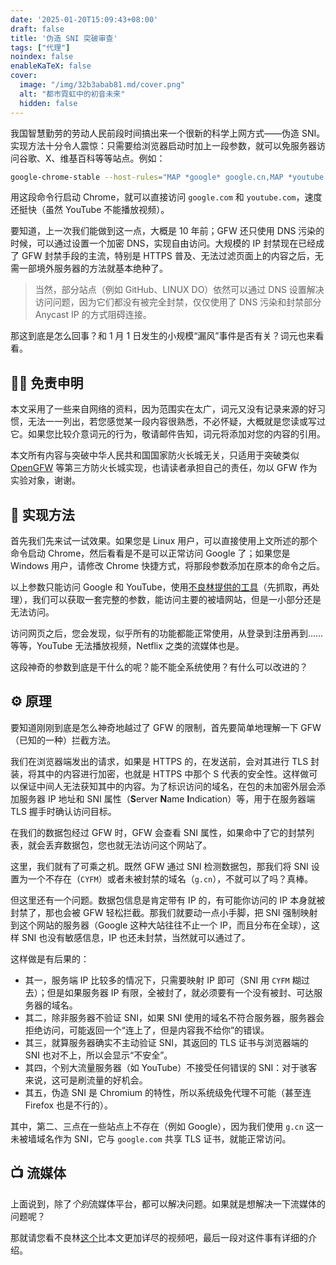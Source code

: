 ```yaml
---
date: '2025-01-20T15:09:43+08:00'
draft: false
title: '伪造 SNI 突破审查'
tags: ["代理"]
noindex: false
enableKaTeX: false
cover:
  image: "/img/32b3abab81.md/cover.png"
  alt: "都市霓虹中的初音未来"
  hidden: false
---
```


我国智慧勤劳的劳动人民前段时间搞出来一个很新的科学上网方式——伪造 SNI。实现方法十分令人震惊：只需要给浏览器启动时加上一段参数，就可以免服务器访问谷歌、X、维基百科等等站点。例如：

```bash
google-chrome-stable --host-rules="MAP *google* google.cn,MAP *youtube.com google.cn,MAP *.ggpht.com google.cn,MAP i.ytimg.com google.cn," --host-resolver-rules="MAP google.cn 82.118.16.109," --test-type --ignore-certificate-errors
```

用这段命令行启动 Chrome，就可以直接访问 `google.com` 和 `youtube.com`，速度还挺快（虽然 YouTube 不能播放视频）。

要知道，上一次我们能做到这一点，大概是 10 年前；GFW 还只使用 DNS 污染的时候，可以通过设置一个加密 DNS，实现自由访问。大规模的 IP 封禁现在已经成了 GFW 封禁手段的主流，特别是 HTTPS 普及、无法过滤页面上的内容之后，无需一部境外服务器的方法就基本绝种了。

> 当然，部分站点（例如 GitHub、LINUX DO）依然可以通过 DNS 设置解决访问问题，因为它们都没有被完全封禁，仅仅使用了 DNS 污染和封禁部分 Anycast IP 的方式阻碍连接。

那这到底是怎么回事？和 1 月 1 日发生的小规模“漏风”事件是否有关？词元也来看看。

## 🙅‍♂️ 免责申明

本文采用了一些来自网络的资料，因为范围实在太广，词元又没有记录来源的好习惯，无法一一列出，若您感觉某一段内容很熟悉，不必怀疑，大概就是您读或写过它。如果您比较介意词元的行为，敬请邮件告知，词元将添加对您的内容的引用。

本文所有内容与突破中华人民共和国国家防火长城无关，只适用于突破类似 [OpenGFW](https://github.com/apernet/OpenGFW) 等第三方防火长城实现，也请读者承担自己的责任，勿以 GFW 作为实验对象，谢谢。

## 🔧 实现方法

首先我们先来试一试效果。如果您是 Linux 用户，可以直接使用上文所述的那个命令启动 Chrome，然后看看是不是可以正常访问 Google 了；如果您是 Windows 用户，请修改 Chrome 快捷方式，将那段参数添加在原本的命令之后。

以上参数只能访问 Google 和 YouTube，使用[不良林提供的工具](https://bulianglin.com/archives/snibypass.html)（先抓取，再处理），我们可以获取一套完整的参数，能访问主要的被墙网站，但是一小部分还是无法访问。

访问网页之后，您会发现，似乎所有的功能都能正常使用，从登录到注册再到……等等，YouTube 无法播放视频，Netflix 之类的流媒体也是。

这段神奇的参数到底是干什么的呢？能不能全系统使用？有什么可以改进的？

## ⚙️ 原理

要知道刚刚到底是怎么神奇地越过了 GFW 的限制，首先要简单地理解一下 GFW（已知的一种）拦截方法。

我们在浏览器端发出的请求，如果是 HTTPS 的，在发送前，会对其进行 TLS 封装，将其中的内容进行加密，也就是 HTTPS 中那个 S 代表的安全性。这样做可以保证中间人无法获知其中的内容。为了标识访问的域名，在包的未加密外层会添加服务器 IP 地址和 SNI 属性（**S**erver **N**ame **I**ndication）等，用于在服务器端 TLS 握手时确认访问目标。

在我们的数据包经过 GFW 时，GFW 会查看 SNI 属性，如果命中了它的封禁列表，就会丢弃数据包，您也就无法访问这个网站了。

这里，我们就有了可乘之机。既然 GFW 通过 SNI 检测数据包，那我们将 SNI 设置为一个不存在（`CYFM`）或者未被封禁的域名（`g.cn`），不就可以了吗？真棒。

但这里还有一个问题。数据包信息是肯定带有 IP 的，有可能你访问的 IP 本身就被封禁了，那也会被 GFW 轻松拦截。那我们就要动一点小手脚，把 SNI 强制映射到这个网站的服务器（Google 这种大站往往不止一个 IP，而且分布在全球），这样 SNI 也没有敏感信息，IP 也还未封禁，当然就可以通过了。

这样做是有后果的：

- 其一，服务端 IP 比较多的情况下，只需要映射 IP 即可（SNI 用 `CYFM` 糊过去）；但是如果服务器 IP 有限，全被封了，就必须要有一个没有被封、可达服务器的域名。
- 其二，除非服务器不验证 SNI，如果 SNI 使用的域名不符合服务器，服务器会拒绝访问，可能返回一个“连上了，但是内容我不给你”的错误。
- 其三，就算服务器确实不主动验证 SNI，其返回的 TLS 证书与浏览器端的 SNI 也对不上，所以会显示“不安全”。
- 其四，个别大流量服务器（如 YouTube）不接受任何错误的 SNI：对于骇客来说，这可是刷流量的好机会。
- 其五，伪造 SNI 是 Chromium 的特性，所以系统级免代理不可能（甚至连 Firefox 也是不行的）。

其中，第二、三点在一些站点上不存在（例如 Google），因为我们使用 `g.cn` 这一未被墙域名作为 SNI，它与 `google.com` 共享 TLS 证书，就能正常访问。

## 📺 流媒体

上面说到，除了*个别*流媒体平台，都可以解决问题。如果就是想解决一下流媒体的问题呢？

那就请您看不良林[这个](https://www.youtube.com/watch?v=kbpxGOKVBSA)比本文更加详尽的视频吧，最后一段对这件事有详细的介绍。
